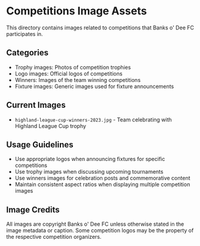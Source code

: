 
# Competitions Image Assets

This directory contains images related to competitions that Banks o' Dee FC participates in.

## Categories
- Trophy images: Photos of competition trophies
- Logo images: Official logos of competitions
- Winners: Images of the team winning competitions
- Fixture images: Generic images used for fixture announcements

## Current Images
- `highland-league-cup-winners-2023.jpg` - Team celebrating with Highland League Cup trophy

## Usage Guidelines
- Use appropriate logos when announcing fixtures for specific competitions
- Use trophy images when discussing upcoming tournaments
- Use winners images for celebration posts and commemorative content
- Maintain consistent aspect ratios when displaying multiple competition images

## Image Credits
All images are copyright Banks o' Dee FC unless otherwise stated in the image metadata or caption.
Some competition logos may be the property of the respective competition organizers.
